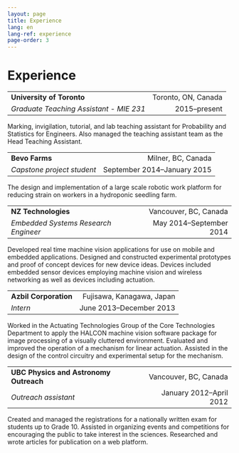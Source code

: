 ```yaml
---
layout: page
title: Experience
lang: en
lang-ref: experience
page-order: 3
---
```


# Experience

| | |
|:--|--:|
|**University of Toronto**|Toronto, ON, Canada|
|*Graduate Teaching Assistant - MIE 231*|2015–present|

Marking, invigilation, tutorial, and lab teaching assistant for Probability and Statistics for Engineers. Also managed the teaching assistant team as the Head Teaching Assistant.

| | |
|:--|--:|
|**Bevo Farms**|Milner, BC, Canada|
|*Capstone project student*|September 2014–January 2015|

The design and implementation of a large scale robotic work platform for reducing strain on workers in a hydroponic seedling farm.

| | |
|:--|--:|
|**NZ Technologies**|Vancouver, BC, Canada|
|*Embedded Systems Research Engineer*|May 2014–September 2014|

Developed real time machine vision applications for use on mobile and embedded applications. Designed and constructed experimental prototypes and proof of concept devices for new device ideas. Devices included embedded sensor devices employing machine vision and wireless networking as well as devices including actuation.

| | |
|:--|--:|
|**Azbil Corporation**|Fujisawa, Kanagawa, Japan|
|*Intern*|June 2013–December 2013|

Worked in the Actuating Technologies Group of the Core Technologies Department to apply the HALCON machine vision software package for image processing of a visually cluttered environment. Evaluated and improved the operation of a mechanism for linear actuation. Assisted in the design of the control circuitry and experimental setup for the mechanism.

| | |
|:--|--:|
|**UBC Physics and Astronomy Outreach**|Vancouver, BC, Canada|
|*Outreach assistant*|January 2012–April 2012|

Created and managed the registrations for a nationally written exam for students up to Grade 10. Assisted in organizing events and competitions for encouraging the public to take interest in the sciences. Researched and wrote articles for publication on a web platform.